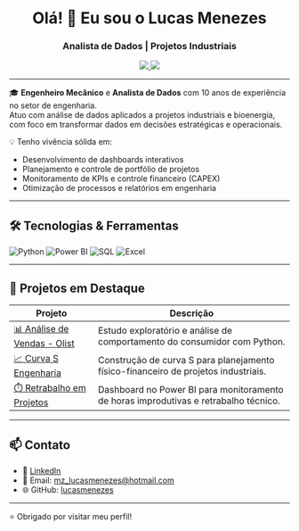 <h1 align="center">Olá! 👋 Eu sou o Lucas Menezes</h1>
<h3 align="center">Analista de Dados | Projetos Industriais</h3>

<p align="center">
  <a href="https://www.linkedin.com/in/lucasmenezess/">
    <img src="https://img.shields.io/badge/LinkedIn-Lucas%20Menezes-blue?style=flat&logo=linkedin&logoColor=white" />
  </a>
  <a href="mailto:mz_lucasmenezes@hotmail.com">
    <img src="https://img.shields.io/badge/Email-contato-red?style=flat&logo=gmail&logoColor=white" />
  </a>
</p>

---

🎓 **Engenheiro Mecânico** e **Analista de Dados** com 10 anos de experiência no setor de engenharia.  
Atuo com análise de dados aplicados a projetos industriais e bioenergia, com foco em transformar dados em decisões estratégicas e operacionais.

💡 Tenho vivência sólida em:

- Desenvolvimento de dashboards interativos
- Planejamento e controle de portfólio de projetos
- Monitoramento de KPIs e controle financeiro (CAPEX)
- Otimização de processos e relatórios em engenharia

---

## 🛠️ Tecnologias & Ferramentas

![Python](https://img.shields.io/badge/Python-3776AB?style=for-the-badge&logo=python&logoColor=white)
![Power BI](https://img.shields.io/badge/Power%20BI-F2C811?style=for-the-badge&logo=powerbi&logoColor=black)
![SQL](https://img.shields.io/badge/SQL-4479A1?style=for-the-badge&logo=postgresql&logoColor=white)
![Excel](https://img.shields.io/badge/Excel-217346?style=for-the-badge&logo=microsoft-excel&logoColor=white)

---

## 📌 Projetos em Destaque

| Projeto | Descrição |
|--------|-----------|
| [📊 Análise de Vendas - Olist](https://github.com/usuario/projeto-olist) | Estudo exploratório e análise de comportamento do consumidor com Python. |
| [📈 Curva S Engenharia](https://github.com/usuario/curva-s-engenharia) | Construção de curva S para planejamento físico-financeiro de projetos industriais. |
| [⏱️ Retrabalho em Projetos](https://github.com/usuario/retrabalho-projetos) | Dashboard no Power BI para monitoramento de horas improdutivas e retrabalho técnico. |

---

## 📫 Contato

- 💼 [LinkedIn](https://www.linkedin.com/in/lucasmenezess/)
- 📧 Email: mz_lucasmenezes@hotmail.com
- 🌐 GitHub: [lucasmenezes](https://github.com/L-menezess)

---

⭐ Obrigado por visitar meu perfil!
